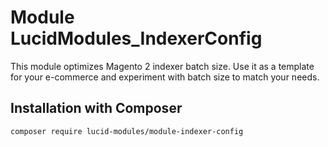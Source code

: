 # Module LucidModules_IndexerConfig
This module optimizes Magento 2 indexer batch size. Use it as a template for your e-commerce and experiment with batch size to match your needs.

## Installation with Composer
`composer require lucid-modules/module-indexer-config`
